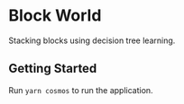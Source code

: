 # Block World

Stacking blocks using decision tree learning.

## Getting Started

Run `yarn cosmos` to run the application.
